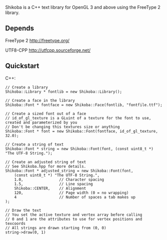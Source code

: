 Shikoba is a C++ text library for OpenGL 3 and above using the FreeType 2 library.

Depends
------

FreeType 2
http://freetype.org/

UTF8-CPP
http://utfcpp.sourceforge.net/

Quickstart
---------

C++:

	// Create a library
	Shikoba::Library * fontlib = new Shikoba::Library();

	// Create a face in the library
	Shikoba::Font * fontface = new Shikoba::Face(fontlib, "fontfile.ttf");

	// Create a sized font out of a face
	// id_of_gl_texture is a GLuint of a texture for the font to use, created and parameterized by you
	// Don't be changing this textures size or anything
	Shikoba::Font * font = new Shikoba::Font(fontface, id_of_gl_texture, 32.0);

	// Create a string of text
	Shikoba::Font * string = new Shikoba::Font(font, (const uint8_t *) "The UTF-8 String.");

	// Create an adjusted string of text
	// See Shikoba.hpp for more details.
	Shikoba::Font * adjusted_string = new Shikoba::Font(font,
		(const uint8_t *) "The UTF-8 String.",
		1.0,				// Character spacing
		1.5,				// Line spacing
		Shikoba::CENTER,	// Alignment
		120,				// Page width (0 = no wrapping)
		4					// Number of spaces a tab makes up
	);

	// Draw the text
	// You set the active texture and vertex array before calling
	// 0 and 1 are the attributes to use for vertex positions and texcoords
	// All strings are drawn starting from (0, 0)
	string->draw(0, 1)
